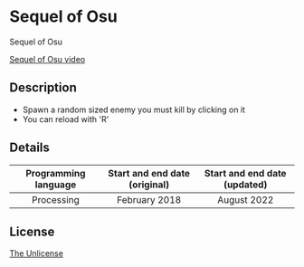 # Sequel of Osu
Sequel of Osu

[Sequel of Osu video](https://user-images.githubusercontent.com/120074055/206404185-1fd642c8-ddce-4480-9af2-980682d5ff03.mp4)

## Description
- Spawn a random sized enemy you must kill by clicking on it
- You can reload with 'R'

## Details

| Programming language | Start and end date (original) | Start and end date (updated) |
| :---: | :---: | :---: |
| Processing | February 2018 | August 2022 |

## License

[The Unlicense](LICENSE)
